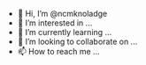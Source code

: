 - 👋 Hi, I’m @ncmknoladge
- 👀 I’m interested in ...
- 🌱 I’m currently learning ...
- 💞️ I’m looking to collaborate on ...
- 📫 How to reach me ...

<!---
ncmknoladge/ncmknoladge is a ✨ special ✨ repository because its `README.md` (this file) appears on your GitHub profile.
You can click the Preview link to take a look at your changes.
--->
